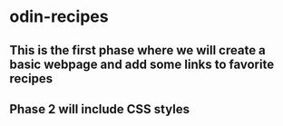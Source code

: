 # odin-recipes
## This is the first phase where we will create a basic webpage and add some links to favorite recipes
## Phase 2 will include CSS styles
